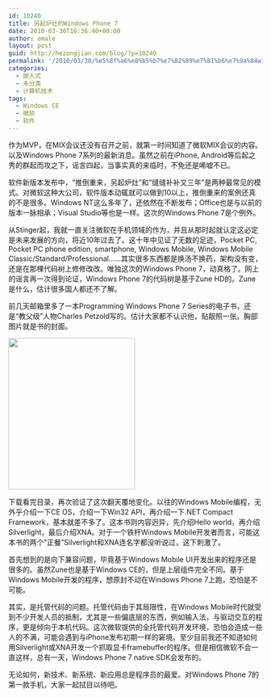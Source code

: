 ```yaml
---
id: 10240
title: 另起炉灶的Windows Phone 7
date: 2010-03-30T16:36:40+00:00
author: omale
layout: post
guid: http://hezongjian.com/blog/?p=10240
permalink: '/2010/03/30/%e5%8f%a6%e8%b5%b7%e7%82%89%e7%81%b6%e7%9a%84windows-phone-7/'
categories:
  - 嵌入式
  - 未分类
  - 计算机技术
tags:
  - Windows CE
  - 微软
  - 软件
---
```

作为MVP，在MIX会议还没有召开之前，就第一时间知道了微软MIX会议的内容。以及Windows Phone 7系列的最新消息。虽然之前在iPhone, Android等后起之秀的群起而攻之下，谣言四起，当事实真的来临时，不免还是唏嘘不已。

软件新版本发布中，“推倒重来，另起炉灶”和“缝缝补补又三年”是两种最常见的模式。对微软这种大公司，软件版本动辄就可以做到10以上，推倒重来的案例还真的不是很多。Windows NT这么多年了，还依然在不断发布；Office也是与以前的版本一脉相承；Visual Studio等也是一样。这次的Windows Phone 7是个例外。

从Stinger起，我就一直关注微软在手机领域的作为，并且从那时起就认定这必定是未来发展的方向，将近10年过去了。这十年中见证了无数的足迹，Pocket PC, Pocket PC phone edition, smartphone, Windows Mobile, Windows Mobile Classic/Standard/Professional……其实很多东西都是换汤不换药，架构没有变，还是在那棵代码树上修修改改。唯独这次的Windows Phone 7，动真格了。网上的谣言再一次得到论证，Windows Phone 7的代码树是基于Zune HD的。Zune是什么，估计很多国人都还不了解。

前几天邮箱里多了一本Programming Windows Phone 7 Series的电子书，还是“教父级”人物Charles Petzold写的。估计大家都不认识他，贴靓照一张。胸部图片就是书的封面。

[<img class="alignnone size-medium wp-image-10242" title="petzold" src="http://hezongjian.com/blog/wp-content/uploads/2010/03/petzold-251x300.jpg" alt="" width="251" height="300" />](http://hezongjian.com/blog/wp-content/uploads/2010/03/petzold.jpg)

下载看完目录，再次验证了这次翻天覆地变化。以往的Windows Mobile编程，无外乎介绍一下CE OS，介绍一下Win32 API，再介绍一下.NET Compact Framework，基本就差不多了。这本书则内容迥异，先介绍Hello world，再介绍Silverlight，最后介绍XNA。对于一个铁杆Windows Mobile开发者而言，可能这本书的两个“正餐”Silverlight和XNA连名字都没听说过，这下刺激了。

首先想到的是向下兼容问题，毕竟基于Windows Mobile UI开发出来的程序还是很多的。虽然Zune也是基于Windows CE的，但是上层组件完全不同。基于Windows Mobile开发的程序，想原封不动在Windows Phone 7上跑，恐怕是不可能。

其实，是托管代码的问题。托管代码由于其局限性，在Windows Mobile时代就受到不少开发人员的抵制，尤其是一些偏底层的东西，例如输入法，与驱动交互的程序，更是倾向于本机代码。这次微软提供的全托管代码开发环境，恐怕会造成一些人的不满，可能会遇到与iPhone发布初期一样的窘境。至少目前我还不知道如何用Silverlight或XNA开发一个抓取显卡framebuffer的程序。但是相信微软不会一直这样，总有一天，Windows Phone 7 native SDK会发布的。

无论如何，新技术、新系统、新应用总是程序员的最爱。对Windows Phone 7的第一款手机，大家一起拭目以待吧。